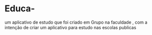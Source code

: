 # Educa-
um aplicativo de estudo que foi criado em Grupo na faculdade , com a intenção de criar um aplicativo para estudo nas escolas publicas 
